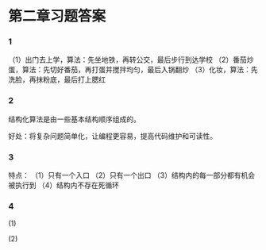 
# 第二章习题答案

### 1

（1）出门去上学，算法：先坐地铁，再转公交，最后步行到达学校
（2）番茄炒蛋，算法：先切好番茄，再打蛋并搅拌均匀，最后入锅翻炒
（3）化妆，算法：先洗脸，再抹粉底，最后打上腮红

### 2

结构化算法是由一些基本结构顺序组成的。  

好处：将复杂问题简单化，让编程更容易，提高代码维护和可读性。

### 3

特点：
（1）只有一个入口
（2）只有一个出口
（3）结构内的每一部分都有机会被执行到
（4）结构内不存在死循环

### 4

(1)


(2)

